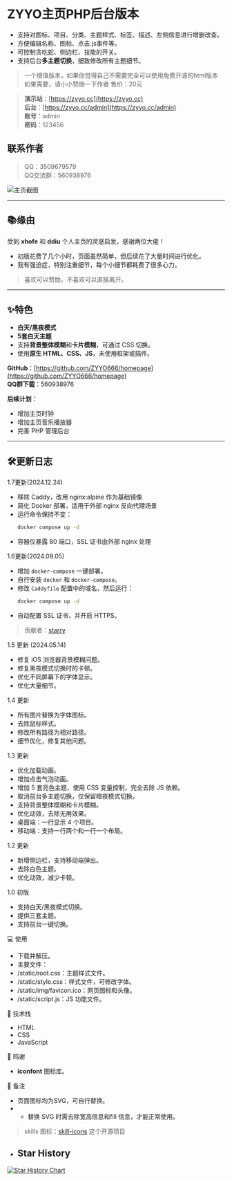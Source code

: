 # ZYYO主页PHP后台版本
 
- 支持对图标、项目、分类、主题样式、标签、描述、左侧信息进行增删改查。  
- 方便编辑名称、图标、点击.js事件等。  
- 可控制贪吃蛇、侧边栏、技能的开关。  
- 支持后台**多主题切换**，细致修改所有主题细节。  

>一个增值版本，如果你觉得自己不需要完全可以使用免费开源的html版本
>如果需要，请小小赞助一下作者
>售价：20元 


>**演示站**：[https://zyyo.cc](https://zyyo.cc)  
>**后台**：[https://zyyo.cc/admin](https://zyyo.cc/admin)  
>**账号**：admin  
>**密码**：123456  

## 联系作者
> QQ：3509679579  
> QQ交流群：560938976  

![主页截图](https://zyyo.net/usr/picture/homepage.png)  

---

## 📚缘由 

受到 **xhofe** 和 **ddiu** 个人主页的灵感启发，感谢两位大佬！  

- 初版花费了几个小时，页面虽然简单，但后续花了大量时间进行优化。  
- 我有强迫症，特别注重细节，每个小细节都耗费了很多心力。  

> 喜欢可以赞助，不喜欢可以直接离开。

---

## ✨特色 

- **白天/黑夜模式**  
- **5套白天主题**  
- 支持**背景整体模糊**和**卡片模糊**，可通过 CSS 切换。  
- 使用**原生 HTML、CSS、JS**，未使用框架或插件。  

**GitHub**：[https://github.com/ZYYO666/homepage](https://github.com/ZYYO666/homepage)  
**QQ群下载**：560938976  

**后续计划**：  
- 增加主页时钟  
- 增加主页音乐播放器  
- 完善 PHP 管理后台  

---

## 🛠️更新日志

1.7更新(2024.12.24)
- 移除 Caddy，改用 nginx:alpine 作为基础镜像
- 简化 Docker 部署，适用于外部 nginx 反向代理场景
- 运行命令保持不变：
  ```bash
  docker compose up -d
  ```
- 容器仅暴露 80 端口，SSL 证书由外部 nginx 处理

1.6更新(2024.09.05)
- 增加 `docker-compose` 一键部署。  
- 自行安装 `docker` 和 `docker-compose`。  
- 修改 `Caddyfile` 配置中的域名，然后运行：  
  ```bash
  docker compose up -d
  ```
- 自动配置 SSL 证书，并开启 HTTPS。

> 贡献者：[starry](https://github.com/sky22333)

1.5 更新 (2024.05.14)

- 修复 iOS 浏览器背景模糊问题。
- 修复黑夜模式切换时的卡顿。
- 优化不同屏幕下的字体显示。
- 优化大量细节。

1.4 更新

- 所有图片替换为字体图标。
- 去除鼠标样式。
- 修改所有路径为相对路径。
- 细节优化，修复其他问题。

1.3 更新

- 优化加载动画。
- 增加点击气泡动画。
- 增加 5 套亮色主题，使用 CSS 变量控制，完全去除 JS 依赖。
- 取消前台多主题切换，仅保留暗夜模式切换。
- 支持背景整体模糊和卡片模糊。
- 优化动效，去除无用效果。
- 桌面端：一行显示 4 个项目。
- 移动端：支持一行两个和一行一个布局。

1.2 更新

- 新增侧边栏，支持移动端弹出。
- 去除白色主题。
- 优化动效，减少卡顿。

1.0 初版

- 支持白天/黑夜模式切换。
- 提供三套主题。
- 支持前台一键切换。

💻 使用

- 下载并解压。
- 主要文件：
- /static/root.css：主题样式文件。
- /static/style.css：样式文件，可修改字体。
- /static/img/favicon.ico：网页图标和头像。
- /static/script.js：JS 功能文件。

🧠 技术栈

- HTML
- CSS
- JavaScript

🙏 鸣谢
- **iconfont** 图标库。

📌 备注

- 页面图标均为SVG，可自行替换。
- - 替换 SVG 时需去除宽高信息和fill 信息，才能正常使用。

> skills 图标：[skill-icons](https://github.com/tandpfun/skill-icons) 这个开源项目



- ## Star History

[![Star History Chart](https://api.star-history.com/svg?repos=ZYYO666/homepage&type=Date)](https://star-history.com/#ZYYO666/homepage&Date)


